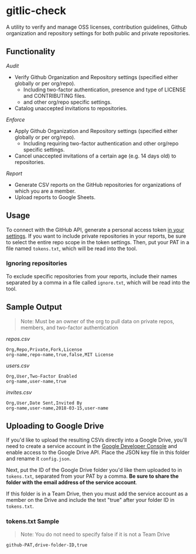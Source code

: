 # gitlic-check
A utility to verify and manage OSS licenses, contribution guidelines, Github organization and repository settings for both public and private repositories.

## Functionality 
*Audit* 
- Verify Github Organization and Repository settings (specified either globally or per org/repo).
  * Including two-factor authentication, presence and type of LICENSE and CONTRIBUTING files.
  * and other org/repo specific settings.
- Catalog unaccepted invitations to repositories.

*Enforce*
- Apply Github Organization and Repository settings (specified either globally or per org/repo).
  * Including requiring two-factor authentication and other org/repo specific settings.
- Cancel unaccepted invitations of a certain age (e.g. 14 days old) to repositories.

*Report*
- Generate CSV reports on the GitHub repositories for organizations of which you are a member.
- Upload reports to Google Sheets.

## Usage
To connect with the GitHub API, generate a personal access token [in your settings](https://github.com/settings/applications#personal-access-tokens). If you want to include private repositories in your reports, be sure to select the entire repo scope in the token settings. Then, put your PAT in a file named `tokens.txt`, which will be read into the tool.

### Ignoring repositories
To exclude specific repositories from your reports, include their names separated by a comma in a file called `ignore.txt`, which will be read into the tool.

## Sample Output
>Note: Must be an owner of the org to pull data on private repos, members, and two-factor authentication

_repos.csv_
```
Org,Repo,Private,Fork,License 
org-name,repo-name,true,false,MIT License
```

_users.csv_
```
Org,User,Two-Factor Enabled
org-name,user-name,true
```

_invites.csv_
```
Org,User,Date Sent,Invited By
org-name,user-name,2018-03-15,user-name
```

## Uploading to Google Drive
If you'd like to upload the resulting CSVs directly into a Google Drive, you'll need to create a service account in the [Google Developer Console](https://console.developers.google.com/apis/) and enable access to the Google Drive API. Place the JSON key file in this folder and rename it `config.json`.

Next, put the ID of the Google Drive folder you'd like them uploaded to in `tokens.txt`, separated from your PAT by a comma. **Be sure to share the folder with the email address of the service account**.

If this folder is in a Team Drive, then you must add the service account as a member on the Drive and include the text "true" after your folder ID in `tokens.txt`.

### tokens.txt Sample
>Note: You do not need to specify false if it is not a Team Drive
```
github-PAT,drive-folder-ID,true
```
